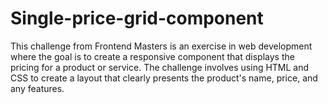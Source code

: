 # Single-price-grid-component 
This challenge from Frontend Masters is an exercise in web development where the goal is to create a responsive component that displays the pricing for a product or service. The challenge involves using HTML and CSS to create a layout that clearly presents the product's name, price, and any features.
